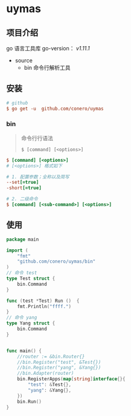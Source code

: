 # uymas

## 项目介绍
go 语言工具库
go-version： *v1.11.1*

- source
    - bin    命令行解析工具

## 安装

```ini
# github
$ go get -u  github.com/conero/uymas

```



### bin

> 命令行行语法
>
> `$ [command] [<options>]`

```ini
$ [command] [<options>]
# [<options>] 格式如下

# 1. 配置参数；全称以及简写
--set[=true]
-short[=true]

# 2. 二级命令
$ [command] [<sub-command>] [<options>]
```







## 使用

```go
package main

import (
	"fmt"
	"github.com/conero/uymas/bin"
)
// 命令 test
type Test struct {
	bin.Command
}

func (test *Test) Run ()  {
	fmt.Println("ffff.")
}
// 命令 yang
type Yang struct {
	bin.Command
}


func main() {
	//router := &bin.Router{}
	//bin.Register("test", &Test{})
	//bin.Register("yang", &Yang{})
	//bin.Adapter(router)
	bin.RegisterApps(map[string]interface{}{
		"test": &Test{},
		"yang": &Yang{},
	})
	bin.Run()
}

```

